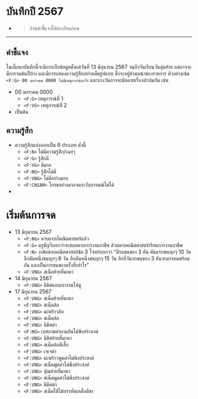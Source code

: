 # บันทึกปี 2567
- >อ่านคำชี้แจงให้ละเอียดก่อน
---
## คำชี้แจง
ในเนี้อหาบันทึกนี้จะมีการเก็บข้อมูลตั้งแต่วันที่ 13 มิถุนายน 2567 จนถึงวันเรียนวันสุดท้าย แต่อาจจะมีการจดต้นปีบ้าง และมีการแสดงความรู้สึกอย่างเต็มรูปแบบ ซึ่งจะอยู่ด้านหน้าของรายการ ตัวอย่างเช่น ``` <F:G> 00 มกราคม 0000 ไม่มีเหตุการณ์อะไร```
และบางวันอาจจะมีหลายเรื่องปะปนกัน เช่น
- 00 มกราคม 0000
  - `<F:G>` เหตุการณ์ที่ 1
  - `<F:VG>` เหตุการณ์ที่ 2
- เป็นต้น
## ความรู้สึก
- ความรู้สึกแบ่งออกเป็น 6 ประเภท ดังนี้
  - `<F:N>` ไม่มีความรู้สึก/เฉยๆ
  - `<F:G>` รู้สึกดี
  - `<F:VG>` ดีมาก
  - `<F:NG>` รู้สึกไม่ดี
  - `<F:VNG>` ไม่ดีอย่างมาก
  - `<F:CNSAM>` โกรธอย่างมากจนระงับอารมณ์ไม่ได้
- 
# เริ่มต้นการจด
- 13 มิถุนายน 2567
  - `<F:NG>` คาบแรกก็คณิตศาสตร์แล้ว
  - `<F:G>` ครูธัญวีบอกว่าจะสอบคาบการงานอาชีพ ส่วนคาบคณิตศาสตร์เรียนการงานอาชีพ
  - `<F:N>` งงข้อสอบคณิตศาสตร์ข้อ 3 โจทย์บอกว่า  "มีรถขนของ 3 คัน คันแรกขนทุกๆ 10 วัน อีกคันหนึ่งขนทุกๆ 6 วัน อีกคันหนึ่งขนทุกๆ 15 วัน อีกกี่วันรถขนของ 3 คันจะมาจอดพร้อมกัน และเป็นการขนของครั้งที่เท่าไร"
  - `<F:VNG>` สเน็คย้ายที่มาหา
- 14 มิถุนายน 2567
  - `<F:VNG>` นิธิศแอบเอางานไปดู
- 17 มิถุนายน 2567
  - `<F:VNG>` สเน็คย้ายที่มาหา
  - `<F:VNG>` สเน็คล้อ
  - `<F:VNG>` มะพร้าวล้อ
  - `<F:VNG>` สเน็คล้อ
  - `<F:VNG>` นิธิศด่า
  - `<F:NG>` เบสถามคำถามอันไม่พึงประสงค์
  - `<F:VNG>` นิธิศย้ายที่มาหา
  - `<F:VNG>` สเน็คล้อสีเสื้อ
  - `<F:VNG>` เจเจด่า
  - `<F:VNG>` มะพร้าวพูดคำไม่พึงประสงค์
  - `<F:VNG>` สเน็คพูดคำไม่พึงประสงค์
  - `<F:VNG>` ปุณย้ายที่มาหา
  - `<F:VNG>` สเน็คพูดคำไม่พึงประสงค์
  - `<F:VNG>` นิธิศด่า
  - `<F:VNG>` สเน็คใช้ไม้บรรทัดเหล็กตีขา
